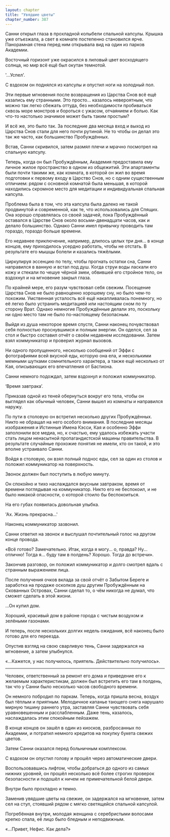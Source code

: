 ```yaml
---
layout: chapter
title: "Увядшие цветы"
chapter_number: 387
---
```


Санни открыл глаза в прохладной колыбели спальной капсулы. Крышка уже отъезжала, а свет в комнате постепенно становился ярче. Панорамная стена перед ним открывала вид на один из парков Академии.

Восточный горизонт уже окрасился в лиловый цвет восходящего солнца, но мир всё ещё был окутан темнотой.

'...Успел'.

С вздохом он поднялся из капсулы и опустил ноги на холодный пол.

Эти первые мгновения после возвращения из Царства Снов всё ещё казались ему странными. Это просто... казалось невероятным, что можно так легко сбежать оттуда, без необходимости пробиваться сквозь море монстров и бороться с ужасом, отчаянием и болью. Как что-то настолько значимое может быть таким простым?

И всё же, это было так. За последние два месяца вход и выход из Царства Снов стали для него почти рутиной. Не то чтобы он делал это так же часто, как большинство Пробуждённых.

Встав, Санни скривился, затем размял плечи и мрачно посмотрел на спальную капсулу.

Теперь, когда он был Пробуждённым, Академия предоставила ему личное жилое пространство в одном из общежитий. Эти апартаменты были почти такими же, как комната, в которой он жил во время подготовки к первому входу в Царство Снов, но с одним существенным отличием: рядом с основной комнатой была меньшая, в которой находились скромное место для медитации и индивидуальная спальная капсула.

Проблема была в том, что эта капсула была далеко не такой продвинутой и современной, как те, что использовались для Спящих. Она хорошо справлялась со своей задачей, пока Пробуждённый оставался в Царстве Снов около восьми-двенадцати часов, как и делало большинство. Однако Санни имел привычку проводить там гораздо, гораздо больше времени.

Его недавнее приключение, например, длилось целых три дня... в конце концов, ему приходилось усердно работать, чтобы не отстать. В результате его мышцы болели и казались тяжёлыми.

Циркулируя эссенцию по телу, чтобы прогнать остатки сна, Санни направился в ванную и встал под душ. Когда струи воды ласкали его кожу и стекали по чешуе чёрной змеи, обвившей его стройное тело, он вздохнул и на мгновение закрыл глаза.

По крайней мере, его разум чувствовал себя свежим. Посещение Царства Снов не было равноценно хорошему сну, но было чем-то похожим. Умственная усталость всё ещё накапливалась понемногу, но её легко было устранить медитацией или настоящим сном по ту сторону Врат. Однако немногие Пробуждённые делали это, поскольку ни одно место там не было по-настоящему безопасным.

Выйдя из душа некоторое время спустя, Санни наконец почувствовал себя полностью проснувшимся и полным энергии. Он оделся, сел за стол и быстро составил отчёт о своём недавнем исследовании. Затем взял коммуникатор и проверил журнал вызовов.

Ни одного пропущенного, несколько сообщений от Эффи с фотографиями всей вкусной еды, которую она ела, и несколькими мемными шутками сомнительного характера, а также ещё несколько от Кая, описывающих его впечатления от Бастиона.

Санни немного подождал, затем вздохнул и положил коммуникатор.

‘Время завтрака’.

Приказав одной из теней обернуться вокруг его тела, чтобы он выглядел как обычный человек, Санни вышел из комнаты и направился наружу.

По пути в столовую он встретил несколько других Пробуждённых. Никто не обращал на него особого внимания. В последние месяцы изображения и Истинные Имена Кэсси, Кая и особенно Эффи заполонили все медиа, но, к счастью, ему удалось избежать участи стать лицом ненасытной пропагандистской машины правительства. В результате случайные прохожие понятия не имели, кто он такой, и это вполне устраивало Санни.

Войдя в столовую, он взял полный поднос еды, сел за один из столов и положил коммуникатор на поверхность.

Звонок должен был поступить в любую минуту.

Он спокойно и тихо наслаждался вкусным завтраком, время от времени поглядывая на коммуникатор. Никто его не беспокоил, и не было никакой опасности, о которой стоило бы беспокоиться.

На его губах появилась довольная улыбка.

'Ах. Жизнь прекрасна...'

Наконец коммуникатор зазвонил.

Санни ответил на звонок и выслушал почтительный голос на другом конце провода.

«Всё готово? Замечательно. Итак, когда я могу... о, правда? Ну... отлично! Тогда я... буду там в полдень? Хорошо. Тогда до встречи».

Закончив разговор, он положил коммуникатор и долго смотрел вдаль с странным выражением лица.

После получения очков вклада за свой отчёт о Забытом Береге и заработка на продаже осколков душ другим Пробуждённым на Скованных Островах, Санни сделал то, о чём никогда не думал, что сможет сделать в этой жизни.

...Он купил дом.

Хороший, красивый дом в районе города с чистым воздухом и зелёными газонами.

И теперь, после нескольких долгих недель ожидания, всё наконец было готово для его переезда.

Опустив взгляд на свою сварливую тень, Санни задержался на мгновение, а затем улыбнулся.

«...Кажется, у нас получилось, приятель. Действительно получилось».

***

Человек, ответственный за ремонт его дома и приведение его к желаемым характеристикам, должен был встретить его там в полдень, так что у Санни было несколько часов свободного времени.

Он немного побродил по паркам. Теперь, когда пришла весна, воздух был тёплым и приятным. Мелодичное капанье тающего снега нарушало мирную тишину раннего утра, заставляя Санни чувствовать себя уравновешенным и расслабленным. Даже тень, казалось, наслаждалась этим спокойным пейзажем.

В конце концов он зашёл в один из киосков, разбросанных по Академии, и потратил немного кредитов на покупку букета свежих цветов.

Затем Санни оказался перед больничным комплексом.

С вздохом он опустил голову и прошёл через автоматические двери.

Воспользовавшись лифтом, чтобы добраться до одного из самых нижних уровней, он прошёл несколько всё более строгих проверок безопасности и подошёл к ничем не примечательной белой двери.

Внутри было прохладно и темно.

Заменив увядшие цветы на свежие, он задержался на мгновение, затем сел на стул, стоявший рядом с мягко светящейся спальной капсулой.

Погребённая внутри, молодая женщина с серебристыми волосами крепко спала, её лицо было бледным и неподвижным.

«...Привет, Нефис. Как дела?»